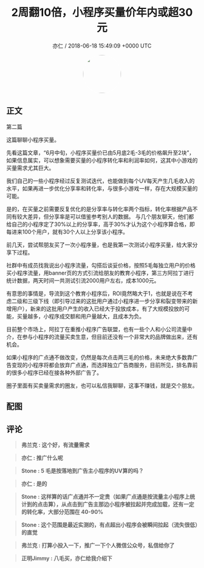 <h1 align="center">2周翻10倍，小程序买量价年内或超30元</h1>
<p align="center">
    <a>亦仁 / 2018-06-18 15:49:09 &#43;0000 UTC</a>
</p>

<div align="center">
    <img src="https://images.zsxq.com/Fn3NQqCN8nuGF86yZPXSbEsl0mb3?e=1590940799&amp;token=kIxbL07-8jAj8w1n4s9zv64FuZZNEATmlU_Vm6zD:pfbNc8W3hS0oYG_hyXXh_rHMHuc=" width="100" height="100" style="border:1px solid;border-radius:50%; color:#ffffff"/>
</div>

## 正文

<div>
  第二篇

这篇聊聊小程序买量。 

先看这篇文章，“6月中旬，小程序买量价已由5月底2毛-3毛的价格飙升至2块”，如果信息属实，可以想象需要买量的小程序转化率和利润率如何，这其中小游戏的买量需求尤其巨大。

我们自己的一些小程序经过反复测试迭代，也能做到每个UV每天产生几毛收入的水平，如果再进一步优化分享率和转化率，与很多小游戏一样，存在大规模买量的可能。 

是的，在买量之前需要反复优化的是分享率与转化率两个指标，转化率根据产品不同有较大差异，但分享率是可以借鉴参考别人的数据。 与几个朋友聊天，他们都给自己的小程序定了30%以上的分享率，高于30%才认为这个小程序算合格，即每进来100个用户，就有30个人以上分享该小程序。 

前几天，尝试帮朋友买了一次小程序量，也是我第一次测试小程序买量，给大家分享下过程。 

社群中有成员找我说出小程序流量，勾搭后谈妥价格，按照5毛每独立用户的价格买小程序流量，用banner页的方式引流给朋友的教育小程序，第三方阿拉丁进行统计数据，两天时间一共测试引流2000用户左右，成本1000元。

有意思的事情是，导流到这个教育小程序后，ROI竟然略大于1，也就是说在不考虑二级和三级下线（即引导过来的这批用户通过小程序进一步分享和裂变带来的新增用户），新来的这批用户产生的收入已经大于投放成本，有了大规模投放的可能，买量越多，小程序成交额和用户量越大，且成本为负。 

目前整个市场上，阿拉丁在重推小程序广告联盟，也有一些个人和小公司流量中介，在参与小程序的流量买卖生意，但目前还没有一个非常大的品牌做出来，还有机会。 

如果小程序的广点通不做改变，仍然是每次点击两三毛的价格，未来绝大多数靠广告变现的小程序将都会放弃广点通，而选择独立广告商服务，目前所见，排名靠前的很多小程序已经在接各种外部广告了。 

圈子里面有买卖量需求的圈友，也可以私信我聊聊，这事不赚钱，就是交个朋友。 


</div>

## 配图
<div class="image" align="center">

</div>

## 评论

<div align="left">
<div>

<blockquote >
<span> <strong>弗兰克 : 这个好，有流量需求 </strong></span>
</blockquote>

<blockquote >
<span> <strong>亦仁 : 推广什么呢 </strong></span>
</blockquote>

<blockquote >
<span> <strong>Stone : 5 毛是按落地到广告主小程序的UV算的吗？ </strong></span>
</blockquote>

<blockquote >
<span> <strong>亦仁 : 是的 </strong></span>
</blockquote>

<blockquote >
<span> <strong>Stone : 这样算的话广点通并不一定贵（如果广点通是按流量主小程序上统计到的点击算），从点击到广告主那边小程序被拉起并完成加载，还有一定的转化率，大部分范围在 40-90% </strong></span>
</blockquote>

<blockquote >
<span> <strong>Stone : 这个范围是最近实测的，有点超出小程序会被瞬间拉起（流失很低）的直觉 </strong></span>
</blockquote>

<blockquote >
<span> <strong>弗兰克 : 打算小投入一下，推广一下个人微信公众号，私信给你了 </strong></span>
</blockquote>

<blockquote >
<span> <strong>正明Jimmy : 八毛买，亦仁给我介绍下 </strong></span>
</blockquote>

</div>
</div>